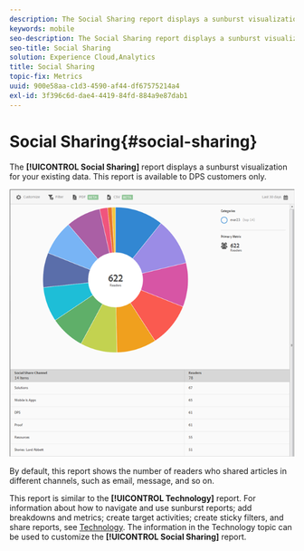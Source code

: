 ```yaml
---
description: The Social Sharing report displays a sunburst visualization for your existing data. This report is available to Digital Publishing Suites (DPS) customers only.
keywords: mobile
seo-description: The Social Sharing report displays a sunburst visualization for your existing data. This report is available to Digital Publishing Suites (DPS) customers only.
seo-title: Social Sharing
solution: Experience Cloud,Analytics
title: Social Sharing
topic-fix: Metrics
uuid: 900e58aa-c1d3-4590-af44-df67575214a4
exl-id: 3f396c6d-dae4-4419-84fd-884a9e87dab1
---
```

# Social Sharing{#social-sharing}

The **[!UICONTROL Social Sharing]** report displays a sunburst visualization for your existing data. This report is available to DPS customers only.

 ![](assets/dps_social_share.png)

By default, this report shows the number of readers who shared articles in different channels, such as email, message, and so on.

This report is similar to the **[!UICONTROL Technology]** report. For information about how to navigate and use sunburst reports; add breakdowns and metrics; create target activities; create sticky filters, and share reports, see [Technology](/help/using/usage/reports-technology.md). The information in the Technology topic can be used to customize the **[!UICONTROL Social Sharing]** report.
